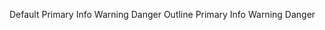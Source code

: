 <span class="tui-badge">Default</span>
<span class="tui-badge primary">Primary</span>
<span class="tui-badge info">Info</span>
<span class="tui-badge warning">Warning</span>
<span class="tui-badge danger">Danger</span>
<span class="tui-badge outline">Outline</span>
<span class="tui-badge primary outline">Primary</span>
<span class="tui-badge info outline">Info</span>
<span class="tui-badge warning outline">Warning</span>
<span class="tui-badge danger outline">Danger</span>
